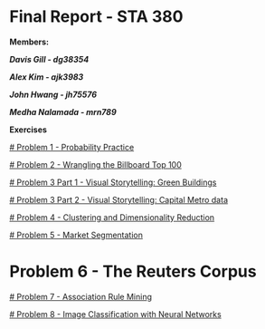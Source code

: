 # Final Report - STA 380 
**Members:**

***Davis Gill - dg38354***

***Alex Kim - ajk3983***

***John Hwang - jh75576***

***Medha Nalamada - mrn789***

**Exercises**

[# Problem 1 - Probability Practice](https://github.com/alexkim617/STA-380-Part-2-Exercises/blob/6fe1813072eaefc7e5c13192952e5e60c5ab44b7/ML%20Final%20Submission/Probability%20Practice.ipynb)

[# Problem 2 - Wrangling the Billboard Top 100 ](https://github.com/alexkim617/STA-380-Part-2-Exercises/blob/main/ML%20Final%20Submission/Billboard%20Top%20100.ipynb)

[# Problem 3 Part 1 - Visual Storytelling: Green Buildings](https://github.com/alexkim617/STA-380-Part-2-Exercises/blob/8f7865f7a3d3552be2f3ea67a78a071dddfb46ab/ML%20Final%20Submission/GreenBuildings.ipynb)

[# Problem 3 Part 2 - Visual Storytelling: Capital Metro data](https://github.com/alexkim617/STA-380-Part-2-Exercises/blob/f69eb7c6a857ba6c452e10a29f921c80d6494434/ML%20Final%20Submission/CapMetro_UT_Austin.ipynb)

[# Problem 4 - Clustering and Dimensionality Reduction](https://github.com/alexkim617/STA-380-Part-2-Exercises/blob/8f7865f7a3d3552be2f3ea67a78a071dddfb46ab/ML%20Final%20Submission/Wine%20Clustering.ipynb)

[# Problem 5 - Market Segmentation](https://github.com/alexkim617/STA-380-Part-2-Exercises/blob/8f7865f7a3d3552be2f3ea67a78a071dddfb46ab/ML%20Final%20Submission/Market%20Segmentation.ipynb)

# Problem 6 - The Reuters Corpus 

[# Problem 7 - Association Rule Mining](https://github.com/alexkim617/STA-380-Part-2-Exercises/blob/main/ML%20Final%20Submission/Association%20Rule%20Mining.ipynb)

[# Problem 8 - Image Classification with Neural Networks](https://github.com/alexkim617/STA-380-Part-2-Exercises/blob/main/ML%20Final%20Submission/Image%20Classification%20with%20Neural%20Networks.ipynb)
